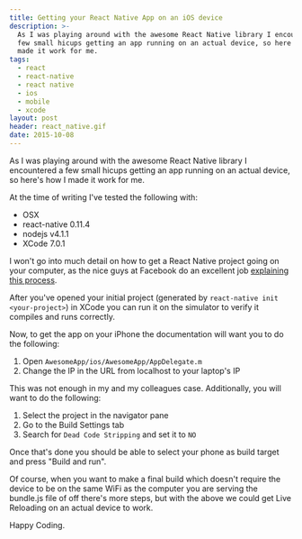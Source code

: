 ```yaml
---
title: Getting your React Native App on an iOS device
description: >-
  As I was playing around with the awesome React Native library I encountered a
  few small hicups getting an app running on an actual device, so here's how I
  made it work for me.
tags:
  - react
  - react-native
  - react native
  - ios
  - mobile
  - xcode
layout: post
header: react_native.gif
date: 2015-10-08
---
```


As I was playing around with the awesome React Native library I encountered a few small hicups getting an app running on an actual device, so here's how I made it work for me.

At the time of writing I've tested the following with:

* OSX
* react-native 0.11.4
* nodejs v4.1.1
* XCode 7.0.1

I won't go into much detail on how to get a React Native project going on your computer, as the nice guys at Facebook do an excellent job [explaining this process](https://facebook.github.io/react-native/docs/getting-started.html#content).

After you've opened your initial project (generated by `react-native init <your-project>`) in XCode you can run it on the simulator to verify it compiles and runs correctly.

Now, to get the app on your iPhone the documentation will want you to do the following:

1.  Open `AwesomeApp/ios/AwesomeApp/AppDelegate.m`
2.  Change the IP in the URL from localhost to your laptop's IP

This was not enough in my and my colleagues case. Additionally, you will want to do the following:

1.  Select the project in the navigator pane
2.  Go to the Build Settings tab
3.  Search for `Dead Code Stripping` and set it to `NO`

Once that's done you should be able to select your phone as build target and press "Build and run".

Of course, when you want to make a final build which doesn't require the device to be on the same WiFi as the computer you are serving the bundle.js file of off there's more steps, but with the above we could get Live Reloading on an actual device to work.

Happy Coding.
